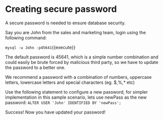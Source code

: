 # Creating secure password

A secure password is needed to ensure database security.

Say you are John from the sales and marketing team, login using the following command:

`mysql -u John -p45641`{{execute}}

The default password is 45641, which is a simple number combination and could easily be brute forced by malicious third party, so we have to update the password to a better one.

We recommend a password with a combination of numbers, uppercase letters, lowercase letters and special characters (eg. $,%,* etc)

Use the following statement to configure a new password, for simpler implementation in this sample scenario, lets use newPass as the new password:
`ALTER USER 'John' IDENTIFIED BY 'newPass';`

Success! Now you have updated your password!
